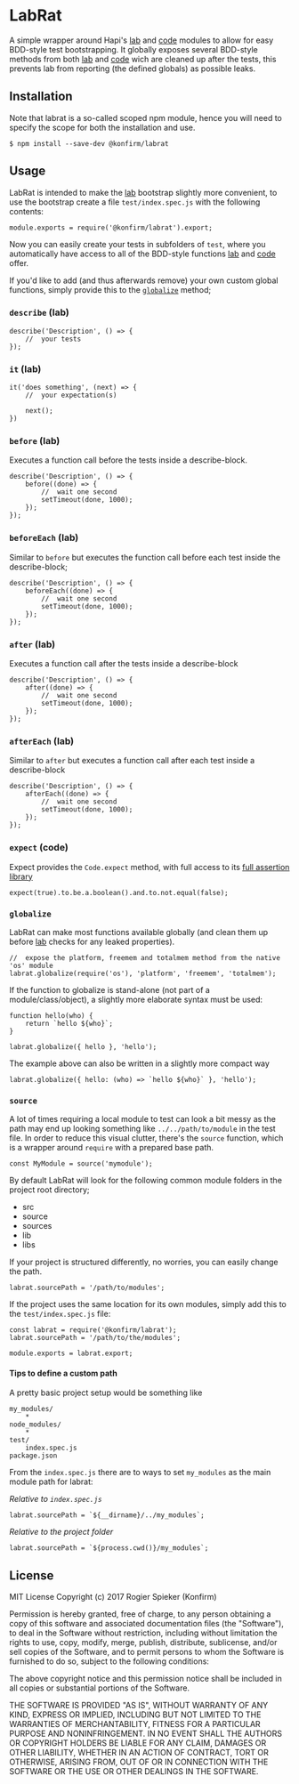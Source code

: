 # LabRat
A simple wrapper around Hapi's [lab](https://github.com/hapijs/lab) and [code](https://github.com/hapijs/code) modules to allow for easy BDD-style test bootstrapping.
It globally exposes several BDD-style methods from both [lab](https://github.com/hapijs/lab) and [code](https://github.com/hapijs/code) wich are cleaned up after the tests, this prevents lab from reporting (the defined globals) as possible leaks.

## Installation
Note that labrat is a so-called scoped npm module, hence you will need to specify the scope for both the installation and use.

```
$ npm install --save-dev @konfirm/labrat
```

## Usage
LabRat is intended to make the [lab](https://github.com/hapijs/lab) bootstrap slightly more convenient, to use the bootstrap create a file `test/index.spec.js` with the following contents:

```
module.exports = require('@konfirm/labrat').export;
```

Now you can easily create your tests in subfolders of `test`, where you automatically have access to all of the BDD-style functions [lab](https://github.com/hapijs/lab) and [code](https://github.com/hapijs/code) offer.

If you'd like to add (and thus afterwards remove) your own custom global functions, simply provide this to the [`globalize`](#globalize) method;


### `describe` (lab)
```
describe('Description', () => {
	//  your tests
});
```

### `it` (lab)
```
it('does something', (next) => {
	//  your expectation(s)

	next();
})
```

### `before` (lab)
Executes a function call before the tests inside a describe-block.

```
describe('Description', () => {
	before((done) => {
		//  wait one second
		setTimeout(done, 1000);
	});
});
```

### `beforeEach` (lab)
Similar to `before` but executes the function call before each test inside the describe-block;

```
describe('Description', () => {
	beforeEach((done) => {
		//  wait one second
		setTimeout(done, 1000);
	});
});
```

### `after` (lab)
Executes a function call after the tests inside a describe-block

```
describe('Description', () => {
	after((done) => {
		//  wait one second
		setTimeout(done, 1000);
	});
});
```

### `afterEach` (lab)
Similar to `after` but executes a function call after each test inside a describe-block

```
describe('Description', () => {
	afterEach((done) => {
		//  wait one second
		setTimeout(done, 1000);
	});
});
```

### `expect` (code)
Expect provides the `Code.expect` method, with full access to its [full assertion library](https://github.com/hapijs/code/blob/master/API.md)

```
expect(true).to.be.a.boolean().and.to.not.equal(false);
```

### `globalize`
LabRat can make most functions available globally (and clean them up before [lab]() checks for any leaked properties).

```
//  expose the platform, freemem and totalmem method from the native 'os' module
labrat.globalize(require('os'), 'platform', 'freemem', 'totalmem');
```

If the function to globalize is stand-alone (not part of a module/class/object), a slightly more elaborate syntax must be used:

```
function hello(who) {
	return `hello ${who}`;
}

labrat.globalize({ hello }, 'hello');
```

The example above can also be written in a slightly more compact way
```
labrat.globalize({ hello: (who) => `hello ${who}` }, 'hello');
```

### `source`
A lot of times requiring a local module to test can look a bit messy as the path may end up looking something like `../../path/to/module` in the test file.
In order to reduce this visual clutter, there's the `source` function, which is a wrapper around `require` with a prepared base path.

```
const MyModule = source('mymodule');
```

By default LabRat will look for the following common module folders in the project root directory;
 - src
 - source
 - sources
 - lib
 - libs

If your project is structured differently, no worries, you can easily change the path.

```
labrat.sourcePath = '/path/to/modules';
```

If the project uses the same location for its own modules, simply add this to the `test/index.spec.js` file:

```
const labrat = require('@konfirm/labrat');
labrat.sourcePath = '/path/to/the/modules';

module.exports = labrat.export;
```

#### Tips to define a custom path
A pretty basic project setup would be something like

```
my_modules/
	*
node_modules/
	*
test/
	index.spec.js
package.json
```

From the `index.spec.js` there are to ways to set `my_modules` as the main module path for labrat:

_Relative to `index.spec.js`_
```
labrat.sourcePath = `${__dirname}/../my_modules`;
```

_Relative to the project folder_
```
labrat.sourcePath = `${process.cwd()}/my_modules`;
```

## License

MIT License
Copyright (c) 2017 Rogier Spieker (Konfirm)

Permission is hereby granted, free of charge, to any person obtaining a copy of this software and associated documentation files (the "Software"), to deal in the Software without restriction, including without limitation the rights to use, copy, modify, merge, publish, distribute, sublicense, and/or sell copies of the Software, and to permit persons to whom the Software is furnished to do so, subject to the following conditions:

The above copyright notice and this permission notice shall be included in all copies or substantial portions of the Software.

THE SOFTWARE IS PROVIDED "AS IS", WITHOUT WARRANTY OF ANY KIND, EXPRESS OR IMPLIED, INCLUDING BUT NOT LIMITED TO THE WARRANTIES OF MERCHANTABILITY, FITNESS FOR A PARTICULAR PURPOSE AND NONINFRINGEMENT. IN NO EVENT SHALL THE AUTHORS OR COPYRIGHT HOLDERS BE LIABLE FOR ANY CLAIM, DAMAGES OR OTHER LIABILITY, WHETHER IN AN ACTION OF CONTRACT, TORT OR OTHERWISE, ARISING FROM, OUT OF OR IN CONNECTION WITH THE SOFTWARE OR THE USE OR OTHER DEALINGS IN THE SOFTWARE.
